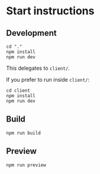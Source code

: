 
# Start instructions

## Development
```
cd "."
npm install
npm run dev
```
This delegates to `client/`.

If you prefer to run inside `client/`:
```
cd client
npm install
npm run dev
```

## Build
```
npm run build
```

## Preview
```
npm run preview
```
